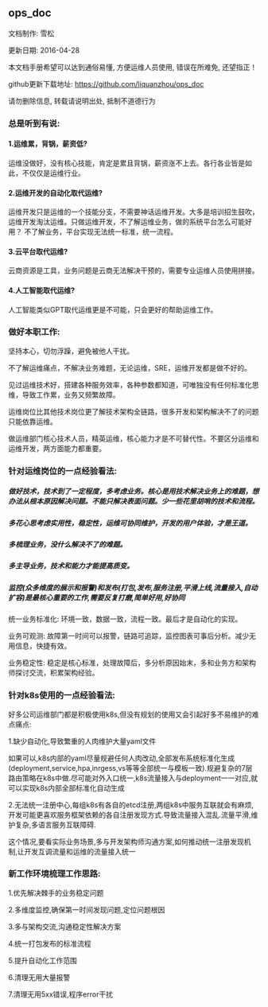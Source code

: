 ## ops_doc

  文档制作: 雪松
  
  更新日期: 2016-04-28
  
  本文档手册希望可以达到通俗易懂, 方便运维人员使用, 错误在所难免, 还望指正！

  github更新下载地址:  https://github.com/liquanzhou/ops_doc
  
  请勿删除信息, 转载请说明出处, 抵制不道德行为
  
  
  
  
  
  
### 总是听到有说: 
  
#### 1.运维累，背锅，薪资低?

运维没做好，没有核心技能，肯定是累且背锅，薪资涨不上去。各行各业皆是如此，不仅仅是运维行业。

#### 2.运维开发的自动化取代运维?

运维开发只是运维的一个技能分支，不需要神话运维开发。大多是培训招生鼓吹，运维开发淘汰运维。只做运维开发，不了解运维业务，做的系统平台怎么可能好用？
不了解业务，平台实现无法统一标准，统一流程。

#### 3.云平台取代运维?

云商资源是工具，业务问题是云商无法解决干预的，需要专业运维人员使用拼接。

#### 4.人工智能取代运维?

人工智能类似GPT取代运维更是不可能，只会更好的帮助运维工作。
  


### 做好本职工作:

坚持本心，切勿浮躁，避免被他人干扰。

不了解运维痛点，不解决业务难题，无论运维，SRE，运维开发都是做不好的。

见过运维技术好，搭建各种服务效率，各种参数都知道，可唯独没有任何标准化思维，导致工作累，业务又频繁故障。

运维岗位比其他技术岗位更了解技术架构全链路，很多开发和架构解决不了的问题只能依靠运维。

做运维部门核心技术人员，精英运维，核心能力才是不可替代性。不要区分运维和运维开发，两方面能力都重要。
 
 


### 针对运维岗位的一点经验看法:
  
##### 做好技术，技术到了一定程度，多考虑业务。核心是用技术解决业务上的难题，想办法从根本原因解决问题。不能只解决表面问题。少一些花里胡哨的技术和流程。
##### 多花心思考虑实用性，稳定性，运维可协同维护，开发的用户体验，才是王道。
##### 多梳理业务，没什么解决不了的难题。
##### 多主导业务，技术和能力才能提高质变。
##### 监控(众多维度的展示和报警)和发布(打包,发布,服务注册,平滑上线,流量接入,自动扩容)是最核心重要的工作,需要反复打磨,简单好用,好协同



统一业务标准化: 环境一致，数据一致，流程一致。最后才是自动化的实现。
  
业务可观测: 故障第一时间可以报警，链路可追踪，监控图表可事后分析。减少无用信息，快捷有效。
  
业务稳定性: 稳定是核心标准，处理故障后，多分析原因始末，多和业务方和架构师探讨交流，积累架构经验。
  
  
  
### 针对k8s使用的一点经验看法:


好多公司运维部门都是积极使用k8s,但没有规划的使用又会引起好多不易维护的难点痛点:


1.缺少自动化,导致繁重的人肉维护大量yaml文件


如果可以,k8s内部的yaml尽量规避任何人肉改动,全部发布系统标准化生成(deployment,service,hpa,inrgess,vs等等全部统一与模板一致).规避复杂的7层路由策略在k8s中做.尽可能对外入口统一,k8s流量接入与deployment一一对应,就可以实现k8s内部全部标准化自动生成


2.无法统一注册中心,每组k8s有各自的etcd注册,两组k8s中服务互联就会有麻烦,开发可能更喜欢服务框架依赖的各自注册发现方式.导致流量接入混乱.流量平滑,维护复杂,多语言服务互联障碍.


这个情况,要看实际业务场景,多与开发架构师沟通方案,如何推动统一注册发现机制,让开发互调流量和运维的流量接入统一




### 新工作环境梳理工作思路:


1.优先解决棘手的业务稳定问题


2.多维度监控,确保第一时间发现问题,定位问题根因


3.多与架构交流,沟通稳定性解决方案


4.统一打包发布的标准流程


5.提升自动化工作范围


6.清理无用大量报警


7.清理无用5xx错误,程序error干扰



